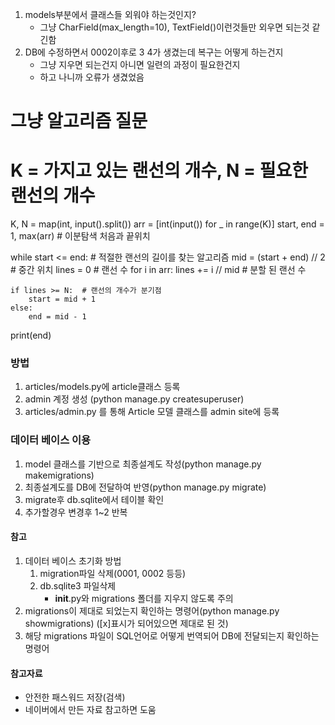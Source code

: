1. models부분에서 클래스들 외워야 하는것인지?
    - 그냥 CharField(max_length=10), TextField()이런것들만 외우면 되는것 같긴함
2. DB에 수정하면서 0002이후로 3 4가 생겼는데 복구는 어떻게 하는건지
    - 그냥 지우면 되는건지 아니면 일련의 과정이 필요한건지
    - 하고 나니까 오류가 생겼었음

# 그냥 알고리즘 질문
# K = 가지고 있는 랜선의 개수, N = 필요한 랜선의 개수
K, N = map(int, input().split())
arr = [int(input()) for _ in range(K)]
start, end = 1, max(arr)  # 이분탐색 처음과 끝위치

while start <= end:  # 적절한 랜선의 길이를 찾는 알고리즘
    mid = (start + end) // 2  # 중간 위치
    lines = 0  # 랜선 수
    for i in arr:
        lines += i // mid  # 분할 된 랜선 수

    if lines >= N:  # 랜선의 개수가 분기점
        start = mid + 1
    else:
        end = mid - 1
print(end)


### 방법
1. articles/models.py에 article클래스 등록
2. admin 계정 생성 (python manage.py createsuperuser)
3. articles/admin.py 를 통해 Article 모델 클래스를 admin site에 등록

### 데이터 베이스 이용
1. model 클래스를 기반으로 최종설계도 작성(python manage.py makemigrations)
2. 최종설계도를 DB에 전달하여 반영(python manage.py migrate)
3. migrate후 db.sqlite에서 테이블 확인
4. 추가할경우 변경후 1~2 반복
#### 참고
1. 데이터 베이스 초기화 방법
   1. migration파일 삭제(0001, 0002 등등)
   2. db.sqlite3 파일삭제
      - __init__.py와 migrations 폴더를 지우지 않도록 주의
2. migrations이 제대로 되었는지 확인하는 명령어(python manage.py showmigrations) ([x]표시가 되어있으면 제대로 된 것)
3. 해당 migrations 파일이 SQL언어로 어떻게 번역되어 DB에 전달되는지 확인하는 명령어

#### 참고자료
- 안전한 패스워드 저장(검색)
- 네이버에서 만든 자료 참고하면 도움
